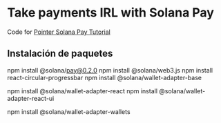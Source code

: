 # Take payments IRL with Solana Pay

Code for [Pointer Solana Pay Tutorial](pointer.gg/tutorials/solana-pay-irl-payments)



## Instalación de paquetes 
npm install @solana/pay@0.2.0
npm install @solana/web3.js
npm install react-circular-progressbar
npm install @solana/wallet-adapter-base
 
npm install @solana/wallet-adapter-react 
npm install @solana/wallet-adapter-react-ui

npm install @solana/wallet-adapter-wallets



